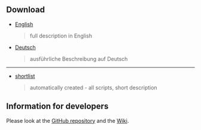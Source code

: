 ## Download
 
  * [English](english.html)
    > full description in English
  * [Deutsch](deutsch.html)
    > ausführliche Beschreibung auf Deutsch

---

  * [shortlist](shortlist.html)
    > automatically created - all scripts, short description

## Information for developers

Please look at the [GitHub repository](https://github.com/AlterTobi/WFES/) and the
[Wiki](https://github.com/AlterTobi/Wayfarer-Extension-Scripts/wiki/WFES-Base).
